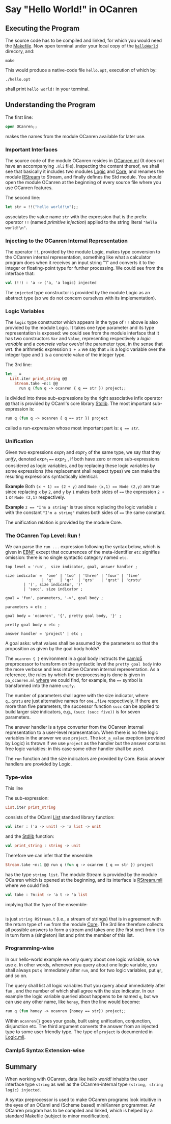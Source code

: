 # Say "Hello World!" in OCanren


##  Executing the Program

The source code has to be compiled and linked, for which you would need the [Makefile](Makefile).
Now open terminal under your local copy of the [`helloWorld`](./) direcory, and:
```
make
```
This would produce a native-code file `hello.opt`, execution of which by:
```
./hello.opt
```
shall print `hello world!` in your terminal.

## Understanding the Program

The first line:
```ocaml
open OCanren;;
```
makes the names from the module OCanren available for later use.

### Important Interfaces   

The source code of the module OCanren resides in
[OCanren.ml](../../Installation/ocanren/src/OCanren.ml)
(It does not have an accompanying `.mli` file). 
Inspecting the content thereof,  we shall see that basically
it includes two modules [Logic](../../Installation/ocanren/src/core/Logic.mli)
and [Core](../../Installation/ocanren/src/core/Core.mli), and renames the module
[RStream](../../Installation/ocanren/src/core/RStream.mli)
to Stream, and finally defines the Std module. You should
open the module OCanren at the beginning of every source file where
you use OCanren features.   

The second line:
```ocaml
let str = !!("hello world!\n");;
```
associates the value name `str` with the expression that
is the prefix operator `!!` (named _primitive injection_)
applied to the string literal `"hello world!\n"`.

### Injecting to the OCanren Internal Representation

The operator `!!`, provided by the module Logic, makes type conversion to the OCanren
internal representation, something like what a calculator program
does when it receives an input string "1" and converts it to the integer
or floating-point type for further processing. We could see from the interface that:
```ocaml
val (!!) : 'a -> ('a, 'a logic) injected
```
The `injected` type constructor is provided by the module Logic as an abstract type
 (so we do not concern ourselves with its implementation).

### Logic Variables

The `logic` type constructor which appears in the type of `!!` above is also
provided by the module Logic. 
It takes one type parameter and its type representation is exposed: we could
see from the module interface that it has two constructors
`Var` and `Value`,  representing respectively a _logic variable_ and a _concrete value_
over/of the parameter type, in the sense that wrt. the arithmetic expression `1 + x` we
say that `x` is a logic variable over the integer type and `1` is a concrete value of
the integer type. 

The 3rd line:
```ocaml
let _ =
  List.iter print_string @@
    Stream.take ~n:1 @@
      run q (fun q -> ocanren { q == str }) project;;
``` 
is divided into three sub-expressions by the right associative infix
operator `@@` that is provided by OCaml's core library
[Stdlib](http://caml.inria.fr/pub/docs/manual-ocaml/libref/Stdlib.html). The most
 important sub-expression is:
 ```ocaml
 run q (fun q -> ocanren { q == str }) project
 ```
called a _run-expression_ whose most important part is: `q == str`. 

### Unification

Given two expressions _expr_<sub>1</sub> and _expr_<sub>2</sub> of the same type, we say that
they _unify_, denoted _expr_<sub>1</sub> `==` _expr_<sub>2</sub> , 
if both have zero or more sub-expressions
considered as logic variables,  and by replacing these logic variables by some expressions
(the replacement shall respect types) we can make the resulting expressions
syntactically identical.

**Example** Both `(x + 1) == (2 + y)` and `Node (x,1) == Node (2,y)` are
true since  replacing `x` by `2`,  and `y` by `1` makes both sides of `==` the expression `2 + 1` or `Node (2,1)` respectively.

**Example** `z == "I'm a string"` is true since replacing the logic variable `z` with
the constant `"I'm a string"` makes both sides of `==` the same constant.

The unification relation is provided by the module Core.

### The OCanren Top Level: Run !

We can parse the `run ...` expression following the syntax below,
 which is given in [EBNF](https://github.com/YueLiPicasso/language-grammars)
except that occurrences of the meta-identifier `etc` signifies omission:
there is no single syntactic category named `etc`.

```ebnf
top level = 'run',  size indicator, goal, answer handler ;

size indicator =  'one' | 'two' | 'three' | 'four' | 'five'
                | 'q'   | 'qr'  | 'qrs'   | 'qrst' | 'qrstu'
		| '(', size indicator, ')'
		| 'succ', size indicator ;

goal = 'fun', parameters, '->', goal body ;

parameters = etc ;

goal body = 'ocanren', '{', pretty goal body, '}' ;

pretty goal body = etc ;

answer handler = 'project' | etc ;
```
A goal asks: what values shall be assumed by the parameters
so that the proposition as given by the goal body holds? 

 The `ocanren { }` environment in a goal body instructs the  [camlp5](https://camlp5.github.io/)
 preprocessor to transform on the syntactic level the `pretty goal body` into the more
 verbose and less intuitive OCanren internal representation. As a reference, the rules
 by which the preprocessing is done is given in `pa_ocanren.ml`
 [where](../../Installation/ocanren/camlp5/pa_ocanren.ml#L238) we could find,
 for example, the `==` symbol is transformed into the name `unify`.

The number of parameters shall
agree with the size indicator, where `q`...`qrstu` are just alternative names for
`one`...`five` respectively. If there are more than five parameters, the successor function
`succ` can be applied to build larger size indicators, e.g., `(succ (succ five))` is for seven
parameters.

The answer handler is a type converter from the OCanren
internal representation to a user-level representation. When there is no free logic variables in
the answer we use `project`. The `Not_a_value` exeption (provided by Logic) is thrown if
we use `project` as the handler but the answer contains free logic variables: in this case
some other handler shall be used.  

The `run` function and the size indicators are provided by Core.
Basic answer handlers are provided by Logic.

### Type-wise

This line


The sub-expression:
```ocaml
List.iter print_string
```
consists of the OCaml [List](http://caml.inria.fr/pub/docs/manual-ocaml/libref/List.html)
standard library function:
```ocaml
val iter : ('a -> unit) -> 'a list -> unit
```
and the [Stdlib](http://caml.inria.fr/pub/docs/manual-ocaml/libref/Stdlib.html) function:
```ocaml
val print_string : string -> unit
```
Therefore we can infer that the ensemble:
```ocaml
Stream.take ~n:1 @@ run q (fun q -> ocanren { q == str }) project
```
has the type `string list`. The module Stream is provided by the module
OCanren which is opened at the beginning, and its interface is
[RStream.mli](../../Installation/ocanren/src/core/RStream.mli) where we could find:
```ocaml
val take : ?n:int -> 'a t -> 'a list
```
implying that the type of the ensemble:
```ocaml

```
is just `string RStream.t` (i.e., a stream of strings) that is in agreement with the return
type of `run` from the module [Core](../../Installation/ocanren/src/core/Core.mli#L120).
The 3rd line therefore
collects all possible answers to form a stream and takes one (the first one) from it to in turn
form a (singleton) list and print the member of this list.

### Programming-wise

In our hello-world example we only query about one logic variable, so we
use `q`. In other words, whenever you query about one logic variable, you shall always put
`q` immediately after `run`, and for two logic variables, put `qr`, and so on.

The query shall list all logic variables that you query about immediately after
`fun` , and the number of which shall agree with the size indicator.
In our example the logic variable
 queried about happens to be named `q`, but we can use any other name, like `honey`, then the
line would become:
```ocaml
run q (fun honey -> ocanren {honey == str}) project;;
```
Within `ocanren{}` goes your
goals, built using unification, conjunction, disjunction etc. The third argument
converts the
answer from an injected type to some user friendly type.
 The type of `project` is documented in [Logic.mli](../../Installation/ocanren/src/core/Logic.mli#L128).


### Camlp5 Syntax Extension-wise



## Summary

When working with OCanren, data like _hello world!_  inhabits the user interface type
`string` as well as the  OCanren-internal type `(string, string logic) injected`.

A syntax preprocessor is used to make OCanren programs look intuitive in the eyes of an OCaml and
(Scheme based) miniKanren programmer. An OCanren program has to be compiled and linked, which
is helped by a standard Makefile (subject to minor modification).

